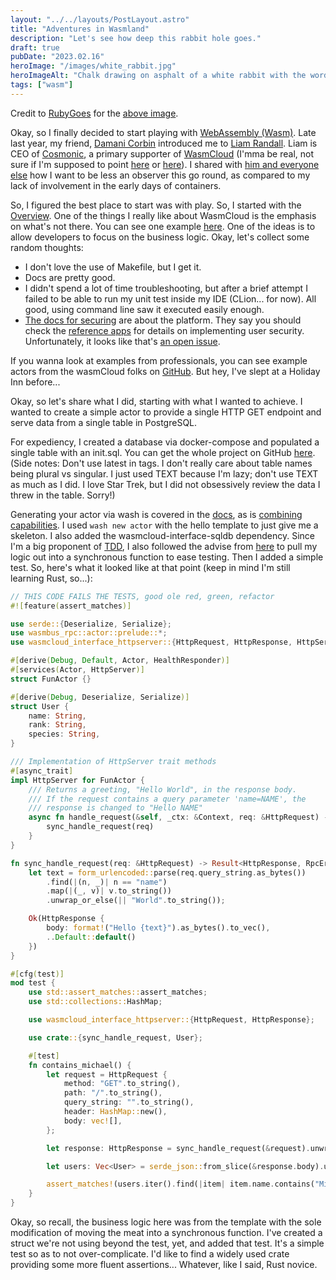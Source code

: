```yaml
---
layout: "../../layouts/PostLayout.astro"
title: "Adventures in Wasmland"
description: "Let's see how deep this rabbit hole goes."
draft: true
pubDate: "2023.02.16"
heroImage: "/images/white_rabbit.jpg"
heroImageAlt: "Chalk drawing on asphalt of a white rabbit with the words, in chalk, from a stencil saying FOLLOW THE WHITE RABBIT"
tags: ["wasm"]
---
```


Credit to [RubyGoes](https://flickr.com/photos/rubygoes/) for the [above image](https://flickr.com/photos/rubygoes/9603955743).

Okay, so I finally decided to start playing with [WebAssembly (Wasm)](https://en.wikipedia.org/wiki/WebAssembly). Late last year, my friend, [Damani Corbin](https://www.linkedin.com/in/damani-corbin-4329089) introduced me to [Liam Randall](https://twitter.com/Hectaman). Liam is CEO of [Cosmonic](https://cosmonic.com/), a primary supporter of [WasmCloud](https://wasmcloud.com/) (I'mma be real, not sure if I'm supposed to point [here](https://wasmcloud.com/) or [here](https://wasmcloud.dev/)). I shared with [him and everyone else](https://twitter.com/ricardooncode/status/1599095843872727043?s=20) how I want to be less an observer this go round, as compared to my lack of involvement in the early days of containers.

So, I figured the best place to start was with play. So, I started with the [Overview](https://wasmcloud.dev/overview/). One of the things I really like about WasmCloud is the emphasis on what's not there. You can see one example [here](https://wasmcloud.dev/app-dev/create-actor/generate/). One of the ideas is to allow developers to focus on the business logic. Okay, let's collect some random thoughts:

* I don't love the use of Makefile, but I get it.
* Docs are pretty good.
* I didn't spend a lot of time troubleshooting, but after a brief attempt I failed to be able to run my unit test inside my IDE (CLion... for now). All good, using command line saw it executed easily enough.
* [The docs for securing](https://wasmcloud.dev/app-dev/secure/) are about the platform. They say you should check the [reference apps](https://wasmcloud.dev/reference/refapps) for details on implementing user security. Unfortunately, it looks like that's [an open issue](https://github.com/wasmCloud/wasmcloud-dev-site/issues/40).

If you wanna look at examples from professionals, you can see example actors from the wasmCloud folks on [GitHub](https://github.com/wasmCloud/examples/tree/main/actor). But hey, I've slept at a Holiday Inn before...

Okay, so let's share what I did, starting with what I wanted to achieve. I wanted to create a simple actor to provide a single HTTP GET endpoint and serve data from a single table in PostgreSQL.

For expediency, I created a database via docker-compose and populated a single table with an init.sql. You can get the whole project on GitHub [here](FIXME). (Side notes: Don't use latest in tags. I don't really care about table names being plural vs singular. I just used TEXT because I'm lazy; don't use TEXT as much as I did. I love Star Trek, but I did not obsessively review the data I threw in the table. Sorry!)

Generating your actor via wash is covered in the [docs](https://wasmcloud.dev/app-dev/), as is [combining capabilities](https://wasmcloud.dev/app-dev/multicap/). I used `wash new actor` with the hello template to just give me a skeleton. I also added the wasmcloud-interface-sqldb dependency. Since I'm a big proponent of [TDD](https://en.wikipedia.org/wiki/Test-driven_development), I also followed the advise from [here](https://wasmcloud.dev/app-dev/create-actor/test/) to pull my logic out into a synchronous function to ease testing. Then I added a simple test. So, here's what it looked like at that point (keep in mind I'm still learning Rust, so...):

<!-- FIXME -->

```rust
// THIS CODE FAILS THE TESTS, good ole red, green, refactor
#![feature(assert_matches)]

use serde::{Deserialize, Serialize};
use wasmbus_rpc::actor::prelude::*;
use wasmcloud_interface_httpserver::{HttpRequest, HttpResponse, HttpServer, HttpServerReceiver};

#[derive(Debug, Default, Actor, HealthResponder)]
#[services(Actor, HttpServer)]
struct FunActor {}

#[derive(Debug, Deserialize, Serialize)]
struct User {
    name: String,
    rank: String,
    species: String,
}

/// Implementation of HttpServer trait methods
#[async_trait]
impl HttpServer for FunActor {
    /// Returns a greeting, "Hello World", in the response body.
    /// If the request contains a query parameter 'name=NAME', the
    /// response is changed to "Hello NAME"
    async fn handle_request(&self, _ctx: &Context, req: &HttpRequest) -> Result<HttpResponse, RpcError> {
        sync_handle_request(req)
    }
}

fn sync_handle_request(req: &HttpRequest) -> Result<HttpResponse, RpcError> {
    let text = form_urlencoded::parse(req.query_string.as_bytes())
        .find(|(n, _)| n == "name")
        .map(|(_, v)| v.to_string())
        .unwrap_or_else(|| "World".to_string());

    Ok(HttpResponse {
        body: format!("Hello {text}").as_bytes().to_vec(),
        ..Default::default()
    })
}

#[cfg(test)]
mod test {
    use std::assert_matches::assert_matches;
    use std::collections::HashMap;

    use wasmcloud_interface_httpserver::{HttpRequest, HttpResponse};

    use crate::{sync_handle_request, User};

    #[test]
    fn contains_michael() {
        let request = HttpRequest {
            method: "GET".to_string(),
            path: "/".to_string(),
            query_string: "".to_string(),
            header: HashMap::new(),
            body: vec![],
        };

        let response: HttpResponse = sync_handle_request(&request).unwrap();

        let users: Vec<User> = serde_json::from_slice(&response.body).unwrap();

        assert_matches!(users.iter().find(|item| item.name.contains("Michael")), Some(_));
    }
}
```

Okay, so recall, the business logic here was from the template with the sole modification of moving the meat into a synchronous function. I've created a struct we're not using beyond the test, yet, and added that test. It's a simple test so as to not over-complicate. I'd like to find a widely used crate providing some more fluent assertions... Whatever, like I said, Rust novice.
